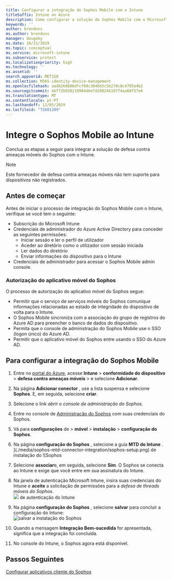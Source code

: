 ```yaml
---
title: Configurar a integração do Sophos Mobile com o Intune
titleSuffix: Intune on Azure
description: Como configurar a solução do Sophos Mobile com o Microsoft Intune para controlar o acesso de dispositivos móveis aos seus recursos corporativos.
keywords: ''
author: brenduns
ms.author: brenduns
manager: dougeby
ms.date: 10/21/2019
ms.topic: conceptual
ms.service: microsoft-intune
ms.subservice: protect
ms.localizationpriority: high
ms.technology: ''
ms.assetid: ''
search.appverid: MET150
ms.collection: M365-identity-device-management
ms.openlocfilehash: aad6268606dfcf69c304bb5c5b270c8c4795e4b2
ms.sourcegitcommit: ebf72b038219904d6e7d20024b107f4aa68f57e6
ms.translationtype: MT
ms.contentlocale: pt-PT
ms.lasthandoff: 12/05/2019
ms.locfileid: "72681289"
---
```

# <a name="integrate-sophos-mobile-with-intune"></a>Integre o Sophos Mobile ao Intune  

Conclua as etapas a seguir para integrar a solução de defesa contra ameaças móveis do Sophos com o Intune.  

> [!NOTE]
> Este fornecedor de defesa contra ameaças móveis não tem suporte para dispositivos não registrados.

## <a name="before-you-begin"></a>Antes de começar  

Antes de iniciar o processo de integração do Sophos Mobile com o Intune, verifique se você tem o seguinte:  
- Subscrição do Microsoft Intune  
- Credenciais de administrador do Azure Active Directory para conceder as seguintes permissões:  
  - Iniciar sessão e ler o perfil de utilizador  
  - Aceder ao diretório como o utilizador com sessão iniciada  
  - Ler dados do diretório  
  - Enviar informações do dispositivo para o Intune  
- Credenciais de administrador para acessar o Sophos Mobile admin console.  


### <a name="sophos-mobile-app-authorization"></a>Autorização do aplicativo móvel do Sophos  
  
O processo de autorização do aplicativo móvel do Sophos segue:  
- Permitir que o serviço de serviços móveis do Sophos comunique informações relacionadas ao estado de integridade do dispositivo de volta para o Intune.  
- O Sophos Mobile sincroniza com a associação do grupo de registros do Azure AD para preencher o banco de dados do dispositivo.  
- Permita que o console de administração do Sophos Mobile use o SSO (logon único) do Azure AD.  
- Permitir que o aplicativo móvel do Sophos entre usando o SSO do Azure AD.  


## <a name="to-set-up-sophos-mobile-integration"></a>Para configurar a integração do Sophos Mobile  

1. Entre no [portal do Azure]( https://portal.azure.com/), acesse **Intune** > **conformidade do dispositivo** > **defesa contra ameaças móveis** > e selecione **Adicionar**.  
2. Na página **Adicionar conector** , use a lista suspensa e selecione **Sophos**. E, em seguida, selecione **criar**.  
3. Selecione o link *abrir o console de administração do Sophos*.  
4. Entre no console de [Administração do Sophos](https://central.sophos.com/) com suas credenciais do Sophos.  
5. Vá para **configurações** de > **móvel** > **instalação** > **configuração do Sophos**.  
6. Na página **configuração do Sophos** , selecione a guia **MTD do Intune** .  
   ](./media/sophos-mtd-connector-integration/sophos-setup.png) de instalação do ![Sophos 
 
7. Selecione **associar**e, em seguida, selecione **Sim**. O Sophos se conecta ao Intune e exige que você entre em sua assinatura do Intune. 
8. Na janela de autenticação Microsoft Intune, insira suas credenciais do Intune e **aceite** a solicitação de permissões para a *defesa de threads móveis do Sophos*.  
   ![](./media/sophos-mtd-connector-integration/intune-authentication.png) de autenticação do Intune

9. Na página **configuração do Sophos** , selecione **salvar** para concluir a configuração do Intune:  
   ![salvar a instalação do Sophos](./media/sophos-mtd-connector-integration/save-sophos-configuration.png)  

1. Quando a mensagem **Integração Bem-sucedida** for apresentada, significa que a integração foi concluída.  
1. No console do Intune, o Sophos agora está disponível.  


## <a name="next-steps"></a>Passos Seguintes  
[Configurar aplicativos cliente do Sophos](mtd-apps-ios-app-configuration-policy-add-assign.md)
